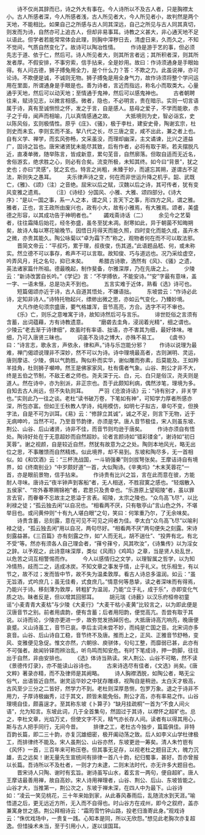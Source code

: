 <!-- { "loadSidebar": true } -->
　　诗不仅尚其辞而已，诗之外大有事在。今人诗所以不及古人者，只是胸襟太小。古人所感者深，今人所感者浅，古人所见者大，今人所见者小，故判然是两个天地，不能相比。如果自己之所感与古人同其深远，自己之所见与古人同其真切，则发而为诗，自然亦可上追古人，但却非易事耳。诗教之义甚大，非心通天地不足以语此。但学者若能常常体会此理，则胸中滓秽日去，清虚日来，久而久之，不知不觉间，气质自然变化了。故诗可以陶冶性情。 
　　作诗是游于艺的事，但必须先志于道、依于仁，然后可。诗人所见者大，则其所言者远；其所积者深，则其所发者厚。不假安排，不事穷索，信手拈来，全是妙用。故曰：作诗须通身是手眼始得。有人问古德，狮子搏兔用全力，是个什么力？答：不欺之力。此虽说禅，亦可论诗。不欺便是诚，不诚则无物。狮子搏兔是用全身气力，故作诗须将整个学问运用在里面，所谓通身是手眼是也。善为诗者，言近而指远，称名小而取类大。心量通乎天地，然后可以动天地；至情通于鬼神，然后可以感鬼神也。 
　　古者朝聘往来，赋诗见志，以微言相感。微者，隐也，不必明言，贵在暗示。实则一切言语属于诗，真有至诚恻怛之怀，发之于言，自是感人。慈母之爱子，不学而能歌，赤子之于母，闻声而相喻，几以真情感通之故。 
　　大抵境则为史，智必诣玄，史以陈风俗，玄则极情性。原乎《庄》、《骚》，极于李杜，建安史骨，陶谢玄宗，杜则史而未玄，李则玄而不圣。挈八代之长，尽三唐之变，咸不出此，兼之者上也。自有义学、禅学，而玄风弥畅，文采虽没，而理却幽深，主文谲谏，比兴之道益广，固诗之旨也。唐宋诸贤犹未能尽其致，后有作者，必将有取于斯。若夫摆脱凡近，直凑单微，随举陈言，皆成新意，累句芜音，自然廓落。但取自适而无近名，舍俗游玄，绝求胜之心，则必有合矣。流变所极，未知其终。如今曰“背景”，犹之史也；亦曰“灵感”，犹之玄也。特言之尚粗，未臻于妙，而遽忘其朔，遂谓古不足法，斯则失之愚耳。 
　　夫乐律声诗之变，何在而非世运升降之机乎。韶、武既亡，《雅》、《颂》（注）之音绝。屈宋以后之赋，汉魏以后之诗，其可传者，犹有变风变雅之遗焉。 
　　（注）《诗经》分国风、小雅、大雅、颂四部分。《诗大序》：“是以一国之事，系一人之本，谓之风；言天下之事，形四方之风，谓之雅。雅者，正也，言王政所由废兴也，政有小大，故有小雅焉，有大雅焉。颂者，美盛德之形容，以其成功告于神明者也。”
　　蠲戏斋诗话（二）
　　余见今之艺菊者，往往霜降后始花，经冬弥盛，虽冬至犹未凋。耐寒如此，异于朝菌不知晦朔矣，故诗人每以寒花喻晚节。因悟日月得天而能久照，四时变化而能久成，虽卉木之微，亦贵其能久。陶公咏菊以“卓为霜下杰”称之，观物者何在而不可以取法邪。 
　　晋简文帝云：“平叔巧，累于理，叔夜俊，伤其道。”此语题品嵇、何，或未称实。然立德不可以事存，希声不可以言取。故知俊、巧与道远也。况乃采绘虚空，吟弄风月，托之名句，抑已末矣。 
　　希腊古诗歌，洒然有《风》、《骚》之遗，英法诸家篇什所祖。德最晚起，制作斐备，尔雅深厚，乃在先唐之上。 
　　少陵云：“新诗改罢自长吟。”《学记》言：“不学搏依，不能安诗。”“安”字最有意味，盖一字、一语未惬，总是功夫不到也。 
　　五言实难于近体，熟看《选》诗可也。 
　　短篇偈颂亦近于诗，古人自道其悟处，不嫌语拙。 
　　东坡尝云：“作诗必此诗，定知非诗人。”诗特托物起兴，缥缈出微之思，亦如云气变化，乃臻妙境。 
　　大凡作绝句须宗盛唐，要气格雄浑，音节高亮，方合。选字不可不审也。 
　　《乐》亡，则乐之意唯寓于诗，故知诗然后可与言乐。 
　　诽世贬俗之言须有含蓄，出词蕴藉，方有诗教遗意。 
　　“磨砻去圭角，浸润着光精”，细之谓也。少陵云“老去渐于诗律细”，故虽时有率语、拙语，亦不害其为细，最好体味。唯细，乃可入唐贤三昧也。 
　　词虽不及诗之博大，亦殊不易工。 
　　《虞书》曰：“诗言志，歌永言，声依永，律和声。”诗与乐岂能分邪？ 
　　作诗以说理为最难，禅门偈颂说理非不深妙，然不可以为诗。诗中理境最高者，古则渊明、灵运，唐则摩诘、少陵，俱以气韵胜。陶似朴而实华，谢似雕而弥素，后莫能及。王如羚羊挂角，杜则狮子嚬呻。然王是佛家家风，杜有儒者气象。山谷、荆公才非不大，终是五伯之节制，不敌王者之师也。尧夫深于元、白，元、白只是俗汉，尧夫则是道人。然在诗中，亦为别派，非正宗也。吾于此颇知利病，偶然涉笔，理境为多。自知去古人尚远，但不失轨则耳。 
　　严羽《沧浪诗话》云：“诗有别才，非关学也。”实则此乃一往之谈。老杜“读书破万卷，下笔如有神”，可知学力厚者所感亦深，所包亦富。但如王壬秋教人学诗，纯用模仿，如明七子拟古，章句不变，但换字法，自是不可为训耳。《易》云：“修辞立其诚”，诚之不足，则言下无物，近于无病呻吟，当然不可。乃至音节韵律，亦须是学。唐人音节极佳，宋人则虽东坡、荆公、山谷、后山诸贤，诗非不佳，而音节则均逊于唐矣。 
　　作诗亦须自有悟处。陶诗好处在于无意超妙而自然超妙。论者言颜诗如“错彩镂金”，谢诗如“初日芙蓉”。谢之视颜，自是较近自然，然犹有故意为之之处。陶则本地风光，略无出位之思，不事雕馈而自然精炼。似此境界，却不易到。东坡和陶尽多，无一首相似。如《和饮酒》云：“三杯洗战国，一斗销强秦”则剑拔弩张矣。王摩诘诗自有境界，如《终南别业》“中岁颇好道”一首，大似陶诗。《辛夷坞》“木末芙蓉花”一首，亦是眼前景物，信手拈来。 
　　作诗贵有比兴之旨，言在此而意在彼，方能耐人寻味。唐诗云“夜半钟声到客船”者，无人相送，不胜寂寞之感也。“轻烟散入五侯家”、“帘外春寒赐锦袍”者，君恩只及贵幸也。“乐游原上望昭陵”者，虽以罪言去官，而眷眷不忘故主之恩溢于言表。昭陵，太宗之陵也。“众鸟高飞尽”，以比利禄之徒；“孤云独去闲”以自况也。“相看两不厌，只有敬亭山”言山色之外，不堪举目也。或问黄仲则“十有九人堪白眼”之句，笑曰：何笨重乃尔，了无余味矣。 
　　诗贵含蓄，忌刻露，意在可见不可见之间者为佳。李太白“众鸟高飞尽”以喻利禄之徒，“孤云独去闲”用以自况，两句尽好。“相看两不厌”两句便失之刻露。宋诗刻露益甚。《三百篇》亦有刻露之作，如“人而无礼，胡不遄仕”、“投畀有北，有北不受“等。然亦有须各人自己理会者，“萚兮萚兮，风其吹汝”，《诗集传》以为淫女之辞。以予观之，此诗意味深厚，类似《风雨》《鸡鸣》之章，当是贤人处乱世，以危苦之词互相警惕而作。 
　　今人以感情归之文学，以理智属之哲学，以为知冷情热，歧而二之，适成冰炭。不知文章之事发乎情，止乎礼义。忧乐相生，有以节之，故不过；发而皆中节，故不失为温柔敦厚。看古人诗总多温润。如云：“虽无旨酒，式吟庶几；虽无佳肴，式食庶几。”情意何等恳挚，读之者深味而有得焉，乃能兴于诗。移刻薄为敦厚，转粗犷为温润，乃能“立于礼，成于乐”，亦即变化气质之功。昧者反是，但以增其回邪耳。 
　　胡元瑞《诗薮》以汉乐府桓帝初童谣“小麦青青大麦枯”与少陵《大麦行》“大麦干枯小麦黄”比较言之，以为即此便是汉唐音节之别。前者用虞韵，便有含蓄；后者用阳韵，便觉高亢。吾尝有取于其说。以诗而论，少陵亦更进一步，故弥觉发扬踔厉也。大抵唐诗高亢响亮，晚唐便哀蹙。义山诗虽工，音节已哀。李后主词未尝不妙，而纯是亡国之音。北宋词亦多哀音。山谷、后山诗自工稳，音节终不及唐。推而上之，正风、正雅音节舒畅，变风、变雅便见急促。惟文亦然，六朝徐、庾骈体，句句工整，而靡弱已甚，此亦有不可强者。故闻铃铎而辨治乱，听鸟鸣而知安危。有时下笔成诗，押一韵脚，往往出于自然，非由安排也。 
　　《选》体诗当熟读。宋人荆公、山谷不可略，然不读《景德传灯录》，亦不能读山谷诗也。 
　　古来诗选尽有佳者，《文选》尚矣。《唐文粹》著录亦精，而不及律师是其阙略。 
　　诗人胸襟洒脱，如陶公者，略无尘俗气，出语皆近自然。谢灵运华妙之中犹存雕琢，视陶自是稍逊。太白天才极高，古风至少三分之二皆好，然学力不到。老杜则深厚恳恻，包罗万象。退之于诗非不用力，子厚诗极幽秀，过于其文，顾皆未能免俗。荆公才高，亦有率易之作。山谷理境自佳，颇喜逞才。至其称东坡《卜算子》“缺月挂疏桐”一首为“不食人间火语”，允为知言。东坡此词，几于全首集句，然固过于其诗，以襟怀之超旷也。总之，李杜文章，光焰万丈，但使文字不灭，精气亦长存人间。读者有以得其用心，斯与古人把手同行，无间今昔。 
　　排律之工，老杜古今独步，篇篇俱佳。非特百韵长篇，即二三十韵，亦复沉雄细密，极开阖动荡之致。后人如李义山学杜律极工，而排律终不能及。宋人虽荆公、山谷亦然，东坡更逊一筹矣。清人朱竹鬯有《风怀》一首，三百年来可称压卷。但其事无足存，以视老杜之题目正大，魄力沉雄，去之远矣！谢无量先生宣统间有排律一首八十韵，纪归蜀事，甚好。吾亦曾报以长篇。吾诗所以不及杜者，一则才力未逮，二则末法时代，亦无许多大题目也。 
　　晋宋诗人只陶、谢时有玄旨。谢诗虽写山水，着玄言一两句，便自超旷。唐人王摩诘最善用禅，故自高妙。宋人诗用禅理者，山谷、荆公、后山、东坡皆能之。山谷才大，当推第一，荆公次之，东坡于禅未深，在四人中为最下。山谷诗如：“凌云一笑见桃花，三十年来始到家，从此春风春雨后，乱随流水到天涯。”喻悟道之后，更无远近方所，无入而不自得也。时山谷方在戎州，即今之叙府，盖亦兼寓身世之感。荆公拜相诗云：“霜筠雪竹钟山路，投老归渔寄此身。”观戏诗云：“侏优戏场中，一贵复一践。心知本是同，所以无欣怨。”想见此老胸次亦复超逸。但惜操术未当，至于引用小人，遂以误国耳。 
